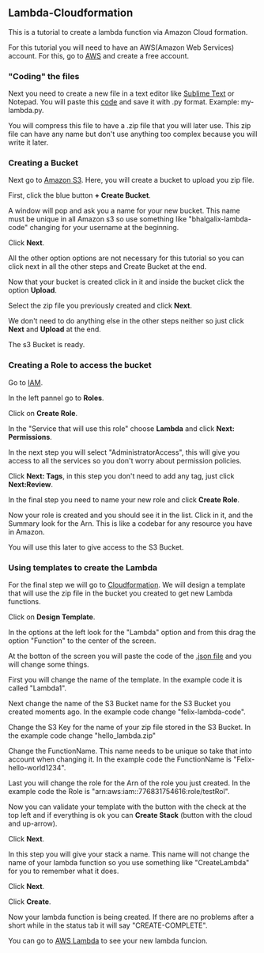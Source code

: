 <h2> Lambda-Cloudformation </h2>

This is a tutorial to create a lambda function via Amazon Cloud formation.

For this tutorial you will need to have an AWS(Amazon Web Services) account. For this, go to <a href="https://aws.amazon.com/" target="_blank">AWS</a> and create a free account.

<h3>"Coding" the files</h3>


Next you need to create a new file in a text editor like <a href="https://www.sublimetext.com/" target="_blank">Sublime Text</a> or Notepad. You will paste this <a href="https://github.com/bhalgalix/Lambda-Cloudformation/blob/master/hello-world-lambda.py" target="_blank">code</a> and save it with .py format. Example: my-lambda.py.

You will compress this file to have a .zip file that you will later use. This zip file can have any name but don't use anything too complex because you will write it later.

<h3>Creating a Bucket</h3>

Next go to <a href="https://s3.console.aws.amazon.com/s3/" target="_blank">Amazon S3</a>. Here, you will create a bucket to upload you zip file.

First, click the blue button **+ Create Bucket**.

A window will pop and ask you a name for your new bucket. This name must be unique in all Amazon s3 so use something like "bhalgalix-lambda-code" changing for your username at the beginning. 

Click **Next**.

All the other option options are not necessary for this tutorial so you can click next in all the other steps and Create Bucket at the end.

Now that your bucket is created click in it and inside the bucket click the option **Upload**.

Select the zip file you previously created and click **Next**.

We don't need to do anything else in the other steps neither so just click **Next** and **Upload** at the end.

The s3 Bucket is ready.

<h3> Creating a Role to access the bucket </h3>

Go to <a href="https://console.aws.amazon.com/iam/" target="_blank">IAM</a>.

In the left pannel go to **Roles**. 

Click on **Create Role**.

In the "Service that will use this role" choose **Lambda** and click **Next: Permissions**.

In the next step you will select "AdministratorAccess", this will give you access to all the services so you don't worry about permission policies.

Click **Next: Tags**, in this step you don't need to add any tag, just click **Next:Review**.

In the final step you need to name your new role and click **Create Role**. 

Now your role is created and you should see it in the list. Click in it, and the Summary look for the Arn. This is like a codebar for any resource you have in Amazon.

You will use this later to give access to the S3 Bucket.

<h3> Using templates to create the Lambda </h3>

For the final step we will go to <a href="https://console.aws.amazon.com/cloudformation/
" target="_blank">Cloudformation</a>. We will design a template that will use the zip file in the bucket you created to get new Lambda functions. 

Click on **Design Template**.

In the options at the left look for the "Lambda" option and from this drag the option "Function" to the center of the screen.

At the botton of the screen you will paste the code of the <a href="https://github.com/bhalgalix/Lambda-Cloudformation/blob/master/code.json" target="_blank">.json file</a> and you will change some things.

First you will change the name of the template. In the example code it is called "Lambda1".

Next change the name of the S3 Bucket name for the S3 Bucket you created moments ago. In the example code change "felix-lambda-code".

Change the S3 Key for the name of your zip file stored in the S3 Bucket. In the example code change "hello_lambda.zip"

Change the FunctionName. This name needs to be unique so take that into account when changing it. In the example code the FunctionName is "Felix-hello-world1234".

Last you will change the role for the Arn of the role you just created. In the example code the Role is "arn:aws:iam::776831754616:role/testRol".

Now you can validate your template with the button with the check at the top left and if everything is ok you can **Create Stack** (button with the cloud and up-arrow).

Click **Next**.

In this step you will give your stack a name. This name will not change the name of your lambda function so you use something like "CreateLambda" for you to remember what it does.

Click **Next**.

Click **Create**.

Now your lambda function is being created. If there are no problems after a short while in the status tab it will say "CREATE-COMPLETE".

You can go to <a href="https://console.aws.amazon.com/lambda/" target="_blank">AWS Lambda</a> to see your new lambda funcion.





